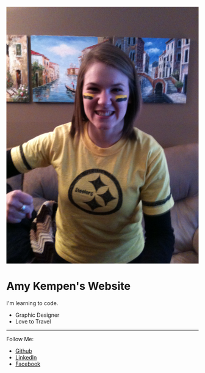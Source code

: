 ![local photo](./IMG_0052.JPG)
# Amy Kempen's Website

I'm learning to code.

+ Graphic Designer
+ Love to Travel

---
Follow Me:
* [Github](https://github.com/akempen)
* [LinkedIn](https://www.linkedin.com/in/amyscottdesign?trk=hp-identity-name)
* [Facebook](https://www.facebook.com/profile.php?id=3111755)
